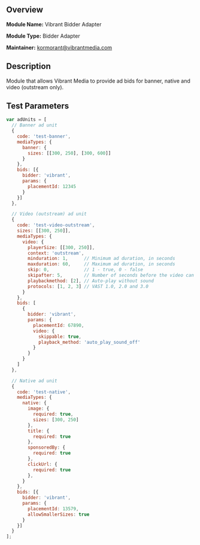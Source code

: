 ## Overview

**Module Name:** Vibrant Bidder Adapter

**Module Type:** Bidder Adapter

**Maintainer:** kormorant@vibrantmedia.com

## Description

Module that allows Vibrant Media to provide ad bids for banner, native and video (outstream only).

## Test Parameters

```javascript
var adUnits = [
  // Banner ad unit
  {
    code: 'test-banner',
    mediaTypes: {
      banner: {
        sizes: [[300, 250], [300, 600]]
      }
    },
    bids: [{
      bidder: 'vibrant',
      params: {
        placementId: 12345
      }
    }]
  },

  // Video (outstream) ad unit
  {
    code: 'test-video-outstream',
    sizes: [[300, 250]],
    mediaTypes: {
      video: {
        playerSize: [[300, 250]],
        context: 'outstream',
        minduration: 1,      // Minimum ad duration, in seconds
        maxduration: 60,     // Maximum ad duration, in seconds
        skip: 0,             // 1 - true, 0 - false
        skipafter: 5,        // Number of seconds before the video can be skipped
        playbackmethod: [2], // Auto-play without sound
        protocols: [1, 2, 3] // VAST 1.0, 2.0 and 3.0
      }
    },
    bids: [
      {
        bidder: 'vibrant',
        params: {
          placementId: 67890,
          video: {
            skippable: true,
            playback_method: 'auto_play_sound_off'
          }
        }
      }
    ]
  },

  // Native ad unit
  {
    code: 'test-native',
    mediaTypes: {
      native: {
        image: {
          required: true,
          sizes: [300, 250]
        },
        title: {
          required: true
        },
        sponsoredBy: {
          required: true
        },
        clickUrl: {
          required: true
        },
      }
    },
    bids: [{
      bidder: 'vibrant',
      params: {
        placementId: 13579,
        allowSmallerSizes: true
      }
    }]
  }
];
```
